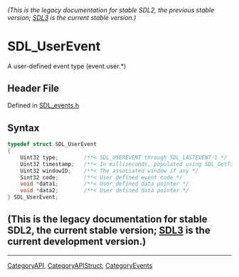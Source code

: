 ###### (This is the legacy documentation for stable SDL2, the previous stable version; [SDL3](https://wiki.libsdl.org/SDL3/) is the current stable version.)
# SDL_UserEvent

A user-defined event type (event.user.*)

## Header File

Defined in [SDL_events.h](https://github.com/libsdl-org/SDL/blob/SDL2/include/SDL_events.h)

## Syntax

```c
typedef struct SDL_UserEvent
{
    Uint32 type;        /**< SDL_USEREVENT through SDL_LASTEVENT-1 */
    Uint32 timestamp;   /**< In milliseconds, populated using SDL_GetTicks() */
    Uint32 windowID;    /**< The associated window if any */
    Sint32 code;        /**< User defined event code */
    void *data1;        /**< User defined data pointer */
    void *data2;        /**< User defined data pointer */
} SDL_UserEvent;
```

## (This is the legacy documentation for stable SDL2, the current stable version; [SDL3](https://wiki.libsdl.org/SDL3/) is the current development version.)



----
[CategoryAPI](CategoryAPI), [CategoryAPIStruct](CategoryAPIStruct), [CategoryEvents](CategoryEvents)

